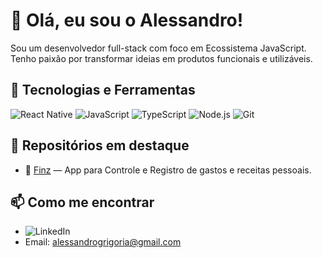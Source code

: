 # 👋 Olá, eu sou o Alessandro!

Sou um desenvolvedor full-stack com foco em Ecossistema JavaScript. Tenho paixão por transformar ideias em produtos funcionais e utilizáveis.

## 🚀 Tecnologias e Ferramentas

![React Native](https://img.shields.io/badge/-React%20Native-61DAFB?logo=react&logoColor=white)
![JavaScript](https://img.shields.io/badge/-JavaScript-F7DF1E?logo=javascript&logoColor=black)
![TypeScript](https://img.shields.io/badge/-TypeScript-3178C6?logo=typescript&logoColor=white)
![Node.js](https://img.shields.io/badge/-Node.js-339933?logo=node.js&logoColor=white)
![Git](https://img.shields.io/badge/-Git-F05032?logo=git&logoColor=white)

## 📂 Repositórios em destaque

- 📱 [Finz](link) — App para Controle e Registro de gastos e receitas pessoais.

## 📫 Como me encontrar

- ![LinkedIn](https://www.linkedin.com/in/alessandro-grigoria-8bbb33213/)
- Email: alessandrogrigoria@gmail.com
